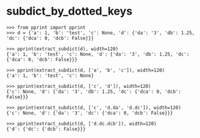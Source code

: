 # subdict_by_dotted_keys

    >>> from pprint import pprint
    >>> d = {'a': 1, 'b': 'test', 'c': None, 'd': {'da': '3', 'db': 1.25, 'dc': {'dca': 0, 'dcb': False}}}

    >>> pprint(extract_subdict(d), width=120)
    {'a': 1, 'b': 'test', 'c': None, 'd': {'da': '3', 'db': 1.25, 'dc': {'dca': 0, 'dcb': False}}}

    >>> pprint(extract_subdict(d, ['a', 'b', 'c']), width=120)
    {'a': 1, 'b': 'test', 'c': None}

    >>> pprint(extract_subdict(d, ['c', 'd']), width=120)
    {'c': None, 'd': {'da': '3', 'db': 1.25, 'dc': {'dca': 0, 'dcb': False}}}

    >>> pprint(extract_subdict(d, ['c', 'd.da', 'd.dc']), width=120)
    {'c': None, 'd': {'da': '3', 'dc': {'dca': 0, 'dcb': False}}}

    >>> pprint(extract_subdict(d, ['d.dc.dcb']), width=120)
    {'d': {'dc': {'dcb': False}}}
